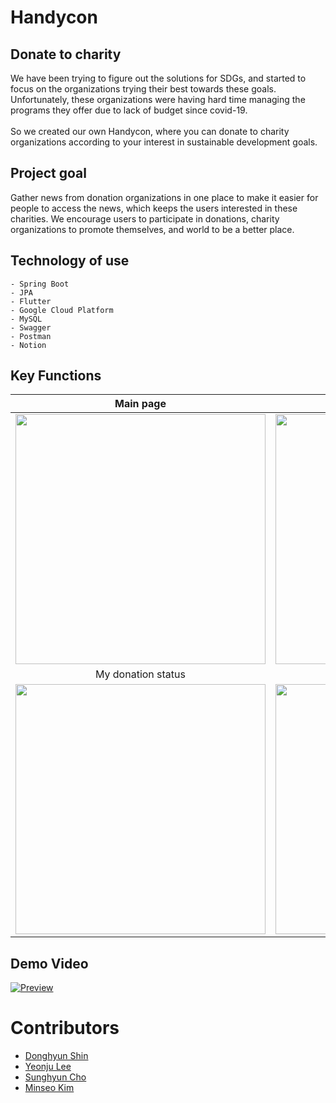 # Handycon
## Donate to charity

We have been trying to figure out the solutions for SDGs, and started to focus on the organizations trying their best towards these goals. Unfortunately, these organizations were having hard time managing the programs they offer due to lack of budget since covid-19. <br> <br> 
So we created our own Handycon, where you can donate to charity organizations according to your interest in sustainable development goals. 


## Project goal

Gather news from donation organizations in one place to make it easier for people to access the news, which keeps the users interested in these charities. We encourage users to participate in donations, charity organizations to promote themselves, and world to be a better place.  

## Technology of use

    - Spring Boot
    - JPA
    - Flutter
    - Google Cloud Platform
    - MySQL
    - Swagger
    - Postman
    - Notion


## Key Functions
|Main page|Information about charities|My subscription status|
|:-:|:-:|:-:|
|<img src="https://user-images.githubusercontent.com/75655613/160757972-93a9d908-a92c-4723-86e8-d77b2c7d3d0f.jpeg" height=400>|<img src="https://user-images.githubusercontent.com/75655613/160757104-958a15f5-cf5e-4ea0-ae35-858088365f85.jpeg" height=400>|<img src="https://user-images.githubusercontent.com/75655613/160758090-6db73fde-13a8-4d18-9784-a3244ec3f3b9.jpeg" height=400>|
|My donation status|My page|Search charities|
|<img src="https://user-images.githubusercontent.com/75655613/160757506-c57f6d96-8f86-45fa-8e47-10ce03cb2363.jpeg" height=400>|<img src="https://user-images.githubusercontent.com/75655613/160758267-68d73b46-f143-4fcc-8dcd-12e1de7df740.jpeg" height=400>|<img src="https://user-images.githubusercontent.com/75655613/160758289-d527f707-64fa-487d-9731-bf45235949bf.jpeg" height=400>|


## Demo Video
[![Preview](https://img.youtube.com/vi/sT0wWuW2aR8/0.jpg)](https://youtu.be/sT0wWuW2aR8?t=3)



# Contributors
- [Donghyun Shin](https://github.com/Canihelpme)
- [Yeonju Lee](https://github.com/430lyj)
- [Sunghyun Cho](https://github.com/chosunghyun18)
- [Minseo Kim](https://github.com/kimwest00)
